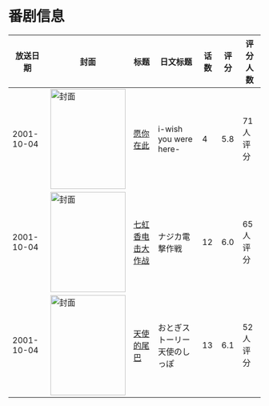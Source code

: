 # 番剧信息

|放送日期|封面|标题|日文标题|话数|评分|评分人数|
|---|---|---|---|---|---|---|
|2001-10-04|<img src="//lain.bgm.tv/pic/cover/c/b8/b9/2904_NXZmZ.jpg" alt="封面" style="width:150px;height:200px;object-fit:cover;">|[愿你在此](https://bangumi.tv/subject/2904)|i-wish you were here-|4|5.8|71人评分|
|2001-10-04|<img src="//lain.bgm.tv/pic/cover/c/b6/61/2935_B5jFY.jpg" alt="封面" style="width:150px;height:200px;object-fit:cover;">|[七虹香电击大作战](https://bangumi.tv/subject/2935)|ナジカ電撃作戦|12|6.0|65人评分|
|2001-10-04|<img src="//lain.bgm.tv/pic/cover/c/f1/c0/73010_7PmpD.jpg" alt="封面" style="width:150px;height:200px;object-fit:cover;">|[天使的尾巴](https://bangumi.tv/subject/73010)|おとぎストーリー 天使のしっぽ|13|6.1|52人评分|
